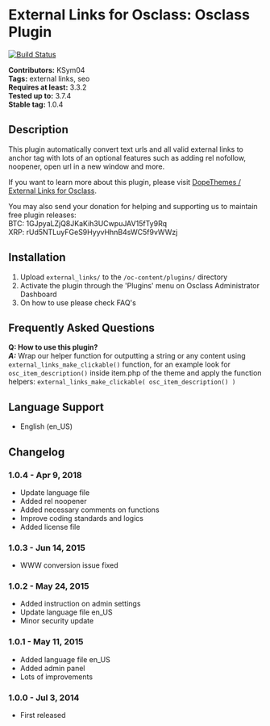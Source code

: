 # External Links for Osclass: Osclass Plugin #

[![Build Status](https://travis-ci.org/KSym04/external_links.svg?branch=master)](https://travis-ci.org/KSym04/external_links)

**Contributors:** KSym04\
**Tags:** external links, seo\
**Requires at least:** 3.3.2\
**Tested up to:** 3.7.4\
**Stable tag:** 1.0.4

## Description ##

This plugin automatically convert text urls and all valid external links to anchor tag with lots of an optional features such as adding rel nofollow, noopener, open url in a new window and more.  

If you want to learn more about this plugin, please visit [DopeThemes / External Links for Osclass](https://www.dopethemes.com/downloads/external-links-osclass/?utm_source=oc-repo&utm_medium=link&utm_campaign=readme).  

You may also send your donation for helping and supporting us to maintain free plugin releases:  
BTC: 1GJpyaLZjQ8JKaKih3UCwpuJAV15fTy9Rq  
XRP: rUd5NTLuyFGeS9HyyvHhnB4sWC5f9vWWzj

## Installation ##

1. Upload `external_links/` to the `/oc-content/plugins/` directory
2. Activate the plugin through the 'Plugins' menu on Osclass Administrator Dashboard
3. On how to use please check FAQ's

## Frequently Asked Questions ##

**Q: How to use this plugin?**\
**_A:_** Wrap our helper function for outputting a string or any content using `external_links_make_clickable()` function, for an example look for `osc_item_description()` inside item.php of the theme and apply the function helpers: `external_links_make_clickable( osc_item_description() )`

## Language Support ##

* English (en_US)

## Changelog ##

### 1.0.4 - Apr 9, 2018 ###

* Update language file
* Added rel noopener
* Added necessary comments on functions
* Improve coding standards and logics
* Added license file

### 1.0.3 - Jun 14, 2015 ###

* WWW conversion issue fixed

### 1.0.2 - May 24, 2015 ###

* Added instruction on admin settings
* Update language file en_US
* Minor security update

### 1.0.1 - May 11, 2015 ###

* Added language file en_US
* Added admin panel
* Lots of improvements

### 1.0.0 - Jul 3, 2014 ###

* First released
